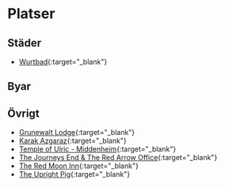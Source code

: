 # Platser

## Städer
* [Wurtbad](places-wurtbad.md){:target="_blank"}

## Byar

## Övrigt
* [Grunewalt Lodge](places-misc-grunewalt-lodge.md){:target="_blank"}
* [Karak Azgaraz](places-karak-azgaraz.md){:target="_blank"}
* [Temple of Ulric - Middenheim](places-misc-temple-of-ulric-middenheim.md){:target="_blank"}
* [The Journeys End & The Red Arrow Office](places-the-journeys-end-and-the-red-arrow-office.md){:target="_blank"}
* [The Red Moon Inn](places-the-red-moon-inn.md){:target="_blank"}
* [The Upright Pig](places-the-upright-pig.md){:target="_blank"}
